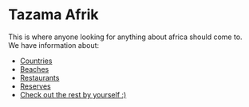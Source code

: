 # Tazama Afrik
This is where anyone looking for anything about africa should come to.  
We have information about:  
- [Countries](http://#countries)
- [Beaches](http://#beaches)
- [Restaurants](http://#restaurants)
- [Reserves](http://#reserves)
- [Check out the rest by yourself :)](http://#more)
